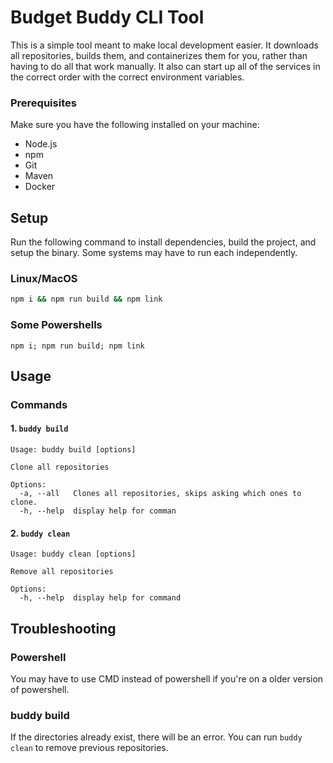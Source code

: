 # Budget Buddy CLI Tool

This is a simple tool meant to make local development easier. It downloads all repositories, builds them, and containerizes them for you, rather than having to do all that work manually. It also can start up all of the services in the correct order with the correct environment variables.

### Prerequisites

Make sure you have the following installed on your machine:

- Node.js
- npm
- Git
- Maven
- Docker

## Setup

Run the following command to install dependencies, build the project, and setup the binary. Some systems may have to run each independently.

### Linux/MacOS
```sh
npm i && npm run build && npm link
```
### Some Powershells
```
npm i; npm run build; npm link
```

## Usage

### Commands

#### 1. `buddy build`

```
Usage: buddy build [options]

Clone all repositories

Options:
  -a, --all   Clones all repositories, skips asking which ones to clone.
  -h, --help  display help for comman
```

#### 2. `buddy clean`

```
Usage: buddy clean [options]

Remove all repositories

Options:
  -h, --help  display help for command
```
## Troubleshooting
### Powershell
You may have to use CMD instead of powershell if you're on a older version of powershell.

### buddy build
If the directories already exist, there will be an error. You can run `buddy clean` to remove previous repositories.
